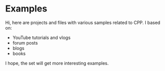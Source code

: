 # Examples

Hi, here are projects and files with various samples related to CPP. 
I based on:
- YouTube tutorials and vlogs
- forum posts
- blogs
- books

I hope, the set will get more interesting examples.
